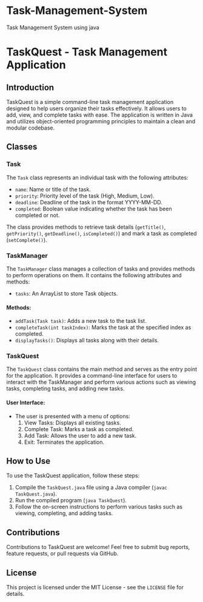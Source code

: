 # Task-Management-System
Task Management System using java
# TaskQuest - Task Management Application

## Introduction
TaskQuest is a simple command-line task management application designed to help users organize their tasks effectively. It allows users to add, view, and complete tasks with ease. The application is written in Java and utilizes object-oriented programming principles to maintain a clean and modular codebase.

## Classes

### Task
The `Task` class represents an individual task with the following attributes:
- `name`: Name or title of the task.
- `priority`: Priority level of the task (High, Medium, Low).
- `deadline`: Deadline of the task in the format YYYY-MM-DD.
- `completed`: Boolean value indicating whether the task has been completed or not.

The class provides methods to retrieve task details (`getTitle()`, `getPriority()`, `getDeadline()`, `isCompleted()`) and mark a task as completed (`setComplete()`).

### TaskManager
The `TaskManager` class manages a collection of tasks and provides methods to perform operations on them. It contains the following attributes and methods:
- `tasks`: An ArrayList to store Task objects.

#### Methods:
- `addTask(Task task)`: Adds a new task to the task list.
- `completeTask(int taskIndex)`: Marks the task at the specified index as completed.
- `displayTasks()`: Displays all tasks along with their details.

### TaskQuest
The `TaskQuest` class contains the main method and serves as the entry point for the application. It provides a command-line interface for users to interact with the TaskManager and perform various actions such as viewing tasks, completing tasks, and adding new tasks.

#### User Interface:
- The user is presented with a menu of options:
    1. View Tasks: Displays all existing tasks.
    2. Complete Task: Marks a task as completed.
    3. Add Task: Allows the user to add a new task.
    4. Exit: Terminates the application.

## How to Use
To use the TaskQuest application, follow these steps:
1. Compile the `TaskQuest.java` file using a Java compiler (`javac TaskQuest.java`).
2. Run the compiled program (`java TaskQuest`).
3. Follow the on-screen instructions to perform various tasks such as viewing, completing, and adding tasks.

## Contributions
Contributions to TaskQuest are welcome! Feel free to submit bug reports, feature requests, or pull requests via GitHub.

## License
This project is licensed under the MIT License - see the `LICENSE` file for details.

